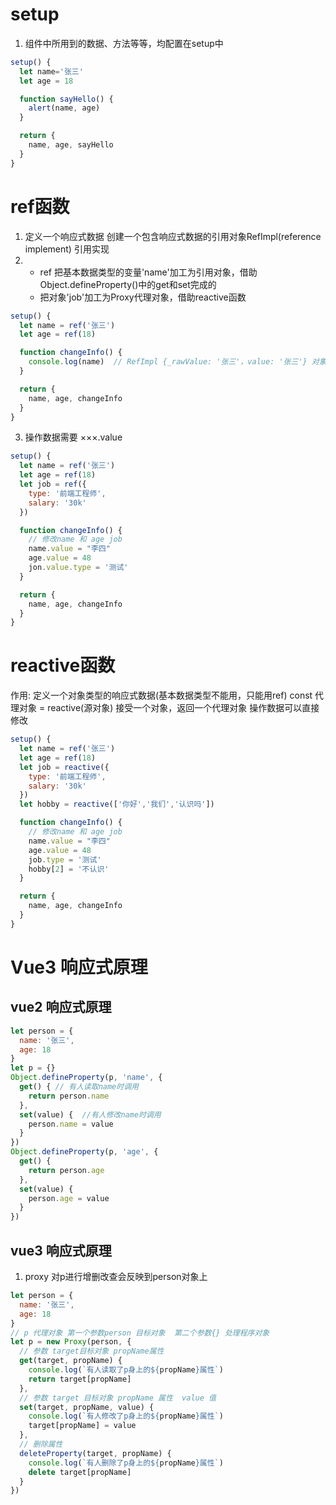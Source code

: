 
# setup 
1. 组件中所用到的数据、方法等等，均配置在setup中
```js
setup() {
  let name='张三'
  let age = 18

  function sayHello() {
    alert(name, age)
  }

  return {
    name, age, sayHello
  }
}
```

# ref函数
1. 定义一个响应式数据
创建一个包含响应式数据的引用对象RefImpl(reference implement) 引用实现
2. 
    * ref 把基本数据类型的变量'name'加工为引用对象，借助Object.defineProperty()中的get和set完成的
    * 把对象'job'加工为Proxy代理对象，借助reactive函数
```js
setup() {
  let name = ref('张三')
  let age = ref(18)

  function changeInfo() {
    console.log(name)  // RefImpl {_rawValue: '张三'，value: '张三'} 对象
  }

  return {
    name, age, changeInfo
  }
}
```
3. 操作数据需要 ×××.value 
```js
setup() {
  let name = ref('张三')
  let age = ref(18)
  let job = ref({
    type: '前端工程师',
    salary: '30k'
  })

  function changeInfo() {
    // 修改name 和 age job
    name.value = "李四"
    age.value = 48
    jon.value.type = '测试'
  }

  return {
    name, age, changeInfo
  }
}
```

# reactive函数
作用: 定义一个对象类型的响应式数据(基本数据类型不能用，只能用ref)
const 代理对象 = reactive(源对象) 接受一个对象，返回一个代理对象
操作数据可以直接修改
```js
setup() {
  let name = ref('张三')
  let age = ref(18)
  let job = reactive({
    type: '前端工程师',
    salary: '30k'
  })
  let hobby = reactive(['你好','我们','认识吗'])

  function changeInfo() {
    // 修改name 和 age job
    name.value = "李四"
    age.value = 48
    job.type = '测试'
    hobby[2] = '不认识'
  }

  return {
    name, age, changeInfo
  }
}
```

# Vue3 响应式原理

## vue2 响应式原理
```js
let person = {
  name: '张三',
  age: 18
}
let p = {}
Object.defineProperty(p, 'name', {
  get() { // 有人读取name时调用
    return person.name
  },
  set(value) {  //有人修改name时调用
    person.name = value
  }
})
Object.defineProperty(p, 'age', {
  get() {  
    return person.age
  },
  set(value) {
    person.age = value
  }
})
```

## vue3 响应式原理
1. proxy
对p进行增删改查会反映到person对象上
```js
let person = {
  name: '张三',
  age: 18
}
// p 代理对象 第一个参数person 目标对象  第二个参数{} 处理程序对象
let p = new Proxy(person, {
  // 参数 target目标对象 propName属性
  get(target, propName) {
    console.log(`有人读取了p身上的${propName}属性`)
    return target[propName]
  },
  // 参数 target 目标对象 propName 属性  value 值
  set(target, propName, value) {
    console.log(`有人修改了p身上的${propName}属性`)
    target[propName] = value
  },
  // 删除属性
  deleteProperty(target, propName) {
    console.log(`有人删除了p身上的${propName}属性`)
    delete target[propName]
  }
})

```